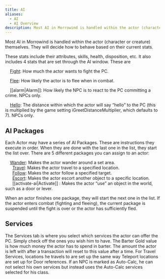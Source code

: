 ```yaml
---
title: AI
aliases:
  - AI
  - AI Overview
description: Most AI in Morrowind is handled within the actor (character or creature) themselves.
---
```

Most AI in Morrowind is handled within the actor (character or creature) themselves. They will decide how to behave based on their current stats.

These stats include their attributes, skills, health, disposition, etc. It also includes 4 stats that are set through the AI window. These are

&nbsp; &nbsp; [Fight](<Fight.md>): How much the actor wants to fight the PC.

&nbsp; &nbsp; [Flee](<Flee.md>): How likely the actor is to flee when in combat.

&nbsp; &nbsp; [[alarm|Alarm]]: How likely the NPC is to react to the PC committing a crime. NPCs only.

&nbsp; &nbsp; [Hello](<Hello.md>): The distance within which the actor will say “hello” to the PC (this is multiplied by the game setting iGreetDistanceMultiplier, which defaults to 7). NPCs only.

## AI Packages

Each Actor may have a series of AI Packages. These are instructions they execute in order. When they are done with the last one in the list, they start the list over. There are 5 different packages you can assign to an actor:
  
&nbsp; &nbsp; [Wander](<Wander.md>): Makes the actor wander around a set area.  
&nbsp; &nbsp; &nbsp; [Travel](<Travel.md>): Makes the actor travel to a specified location.  
&nbsp; &nbsp; &nbsp; [Follow](<Follow.md>): Makes the actor follow a specified target.  
&nbsp; &nbsp; &nbsp; [Escort](<Escort.md>): Makes the actor escort another object to a specific location.  
&nbsp; &nbsp; &nbsp; [[activate-ai|Activate]] : Makes the actor “use” an object in the world, such as a door or lever.  

When an actor finishes one package, they will start the next one in the list. If the actor enters combat (fighting and fleeing), the current package is suspended until the fight is over or the actor has sufficiently fled.

## Services

The Services tab is where you select which services the actor can offer the PC. Simply check off the ones you wish him to have. The Barter Gold value is how much money the actor has to spend in barter. The amount the actor is left with after a transaction will reset to this value after a time. For Travel Services, locations he travels to are set up the same way Teleport locations are set up for Door references. If an NPC is marked as Auto-Calc, he can not select his own services but instead uses the Auto-Calc services selected for his class.
